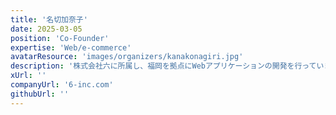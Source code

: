 ```yaml
---
title: '名切加奈子'
date: 2025-03-05
position: 'Co-Founder'
expertise: 'Web/e-commerce'
avatarResource: 'images/organizers/kanakonagiri.jpg'
description: '株式会社六に所属し、福岡を拠点にWebアプリケーションの開発を行っています。特にイーコマース分野を得意としており、ECサイトの構築から関連アプリの開発まで幅広く携わっています。'
xUrl: ''
companyUrl: '6-inc.com'
githubUrl: ''
---
```

